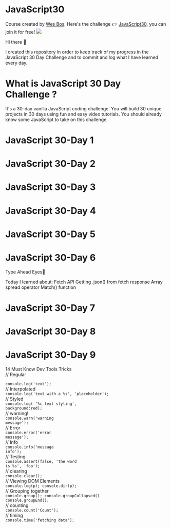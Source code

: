 # JavaScript30
Course created by  [Wes Bos](https://github.com/wesbos). Here's the challenge 👉 [JavaScript30](https://courses.wesbos.com/account), you can join it for free!
<image src="https://camo.githubusercontent.com/07ca65497065dd926bd889c53b7b7652f8ef3cbc4320739cf7ebed3c4d34cb2d/68747470733a2f2f6a61766173637269707433302e636f6d2f696d616765732f4a53332d736f6369616c2d73686172652e706e67">
  
  Hi there 👋

I created this repository in order to keep track of my progress in the JavaScript 30 Day Challenge and to commit and log what I have learned every day.
  
  # What is JavaScript 30 Day Challenge ? <br>
  It's a 30-day vanilla JavaScript coding challenge. You will build 30 unique projects in 30 days using fun and easy video tutorials.
  You should already know some JavaScript to take on this challenge.
  
 
   # JavaScript 30-Day 1 
   # JavaScript 30-Day 2 
   # JavaScript 30-Day 3 
   # JavaScript 30-Day 4 
   # JavaScript 30-Day 5 
  
   # JavaScript 30-Day 6 

Type Ahead Eyes👀
 
Today I learned about: 
Fetch API 
Getting .json() from fetch response
Array spread operator
Match() function

   # JavaScript 30-Day 7
   # JavaScript 30-Day 8
   # JavaScript 30-Day 9
  14 Must Know Dev Tools Tricks<br>
    // Regular<br>
  <code> console.log('text'); </code><br>
    // Interpolated<br>
    <code>console.log('text with a %s', 'placeholder');</code><br>
    // Styled<br>
    <code>console.log( '%c text styling', background:red);</code><br>
    // warning!<br>
    <code>console.warn('warning message');</code><br>
    // Error <br>
    <code>console.error('error message');</code><br>
    // Info<br>
    <code>console.info('message info');</code><br>
    // Testing<br>
    <code>console.assert(false, 'the word is %s', 'foo');</code><br>
    // clearing<br>
    <code>console.clear();</code><br>
    // Viewing DOM Elements<br>
    <code>console.log(p);
    console.dir(p);</code><br>
    // Grouping together<br>
    <code>console.group();
    console.groupCollapsed()
    console.groupEnd();</code><br>
    // counting<br>
    <code>console.count('Count');</code><br>
    // timing<br>
    <code>console.time('fetching data');</code>
